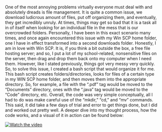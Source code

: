 One of the most annoying problems virtually everyone must deal with and absolutely dreads is file management. It is quite a common issue, we download ludicrous amount of files, put off organizing them, and eventually, they get incredibly unruly. At times, things may get so bad that it is a task all in of itself when looking for an individual file in the mess that is our overcrowded folders. Personally, I have been in this exact scenario many times, and once again encountered this issue with my Win SCP home folder, one I have in effect transformed into a second downloads folder. 
Honestly, I am in love with Win SCP. It is, if you think a bit outside the box, a free file hosting server; and so, I put a lot of my school-related, nonsensitive files on the server, then drag and drop them back onto my computer when I need them. However, like I stated previously, things got very messy very quickly. So, to solve this issue, I created a bash script that would organize it for me. This bash script creates folders/directories, looks for files of a certain type in my WIN SCP home folder, and then moves them into the appropriate directory. So, for example, a file with the “.pdf” tag would be moved to the “Documents” directory, ones with the “.java” tag would be moved to the “Code” directory, etc. 
Overall, the code was very simple conceptually, all I had to do was make careful use of the “mkdir,” “cd,” and “mv” commands. This said, it did take a few days of trial and error to get things done, but I did and worked out pretty well. A deeper dive into my thought process, how the code works, and a visual of it in action can be found below:


[![Watch the video](https://img.youtube.com/vi/uPvCzYfdC2E/0.jpg)](https://youtu.be/uPvCzYfdC2E?si=WTilnqmtO2E_lXUR)

